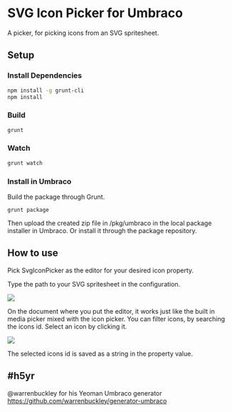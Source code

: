 # SVG Icon Picker for Umbraco

A picker, for picking icons from an SVG spritesheet.

## Setup

### Install Dependencies

```bash
npm install -g grunt-cli
npm install
```

### Build

```bash
grunt
```

### Watch

```bash
grunt watch
```

### Install in Umbraco

Build the package through Grunt.

```
grunt package
```

Then upload the created zip file in /pkg/umbraco in the local package installer in Umbraco. Or install it through the package repository.

## How to use
Pick SvgIconPicker as the editor for your desired icon property.

Type the path to your SVG spritesheet in the configuration.

![](https://raw.github.com/skttl/Umbraco.SvgIconPicker/master/readme_assets/editor-settings.png)

On the document where you put the editor, it works just like the built in media picker mixed with the icon picker.
You can filter icons, by searching the icons id. Select an icon by clicking it.

![](https://raw.github.com/skttl/Umbraco.SvgIconPicker/master/readme_assets/editor-full.png)

The selected icons id is saved as a string in the property value.

## #h5yr
@warrenbuckley for his Yeoman Umbraco generator https://github.com/warrenbuckley/generator-umbraco
